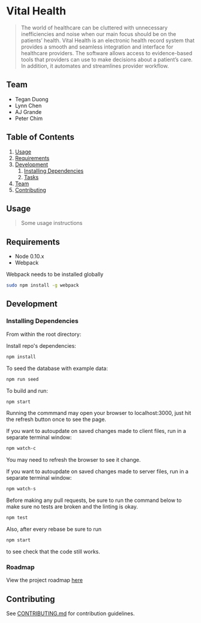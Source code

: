 # Vital Health

> The world of healthcare can be cluttered with unnecessary inefficiencies and noise when our main focus should be on the patients’ health. Vital Health is an electronic health record system that provides a smooth and seamless integration and interface for healthcare providers. The software allows access to evidence-based tools that providers can use to make decisions about a patient’s care. In addition, it automates and streamlines provider workflow.

## Team

  - Tegan Duong
  - Lynn Chen
  - AJ Grande
  - Peter Chim

## Table of Contents

1. [Usage](#Usage)
1. [Requirements](#requirements)
1. [Development](#development)
    1. [Installing Dependencies](#installing-dependencies)
    1. [Tasks](#tasks)
1. [Team](#team)
1. [Contributing](#contributing)

## Usage

> Some usage instructions

## Requirements

- Node 0.10.x
- Webpack

Webpack needs to be installed globally
```sh
sudo npm install -g webpack 
```

## Development

### Installing Dependencies

From within the root directory:

Install repo's dependencies:
```sh
npm install
```

To seed the database with example data:
```sh
npm run seed
```

To build and run:
```sh
npm start
```

Running the commmand may open your browser to localhost:3000,
just hit the refresh button once to see the page.

If you want to autoupdate on saved changes made to client files, run in a separate terminal window:
```sh
npm watch-c
```
You may need to refresh the browser to see it change.

If you want to autoupdate on saved changes made to server files, run in a separate terminal window:
```sh
npm watch-s
```

Before making any pull requests, be sure to run the command below to make sure no tests are broken and the linting is okay.
```sh
npm test
```

Also, after every rebase be sure to run 
```sh
npm start
```
to see check that the code still works.

### Roadmap

View the project roadmap [here](LINK_TO_PROJECT_ISSUES)


## Contributing

See [CONTRIBUTING.md](CONTRIBUTING.md) for contribution guidelines.
